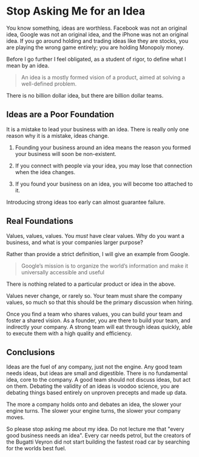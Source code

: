 # Stop Asking Me for an Idea

You know something, ideas are worthless.
Facebook was not an original idea, Google was not an original idea,
and the iPhone was not an original idea.
If you go around holding and trading ideas like they are stocks,
you are playing the wrong game entirely;
you are holding Monopoly money.

Before I go further I feel obligated, as a student of rigor,
to define what I mean by an idea.

> An idea is a mostly formed vision of a product, aimed at solving a well-defined problem.

There is no billion dollar idea, but there are billion dollar teams.


## Ideas are a Poor Foundation

It is a mistake to lead your business with an idea.
There is really only one reason why it is a mistake, ideas change.

1. Founding your business around an idea means the reason you formed your business will soon be non-existent.

2. If you connect with people via your idea,
you may lose that connection when the idea changes.

3. If you found your business on an idea, you will become too attached to it.

Introducing strong ideas too early can almost guarantee failure.


## Real Foundations

Values, values, values.
You _must_ have clear values.
Why do you want a business, and what is your companies larger purpose?

Rather than provide a strict definition, I will give an example from Google.

> Google’s mission is to organize the world’s information and make it universally accessible and useful

There is nothing related to a particular product or idea in the above.

Values never change, or rarely so.
Your team must share the company values,
so much so that this should be the primary discussion when hiring.

Once you find a team who shares values,
you can build your team and foster a shared vision.
As a founder, you are there to build your team, and indirectly your company.
A strong team will eat through ideas quickly,
able to execute them with a high quality and efficiency.


## Conclusions

Ideas are the fuel of any company, just not the engine.
Any good team needs ideas, but ideas are small and digestible.
There is no fundamental idea, core to the company.
A good team should not discuss ideas, but act on them.
Debating the validity of an ideas is voodoo science,
you are debating things based entirely on unproven precepts and made up data.

The more a company holds onto and debates an idea, the slower your engine turns.
The slower your engine turns, the slower your company moves.

So please stop asking me about my idea.
Do not lecture me that "every good business needs an idea".
Every car needs petrol,
but the creators of the Bugatti Veyron did not start building the fastest road car
by searching for the worlds best fuel.